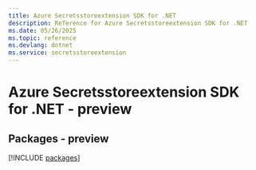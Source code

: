 ```yaml
---
title: Azure Secretsstoreextension SDK for .NET
description: Reference for Azure Secretsstoreextension SDK for .NET
ms.date: 05/26/2025
ms.topic: reference
ms.devlang: dotnet
ms.service: secretsstoreextension
---
```

# Azure Secretsstoreextension SDK for .NET - preview
## Packages - preview
[!INCLUDE [packages](secretsstoreextension-index.md)]